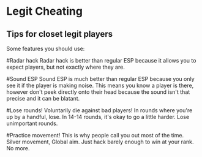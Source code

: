 # Legit Cheating

## Tips for closet legit players

Some features you should use:

#Radar hack
Radar hack is better than regular ESP because it allows you to expect players, but not exactly where they are.

#Sound ESP
Sound ESP is much better than regular ESP because you only see it if the player is making noise. This means you know a player is there, however don't peek directly onto their head because the sound isn't that precise and it can be blatant.

#Lose rounds!
Voluntarily die against bad players! In rounds where you're up by a handful, lose. In 14-14 rounds, it's okay to go a little harder. Lose unimportant rounds.

#Practice movement!
This is why people call you out most of the time. Silver movement, Global aim. Just hack barely enough to win at your rank. No more.